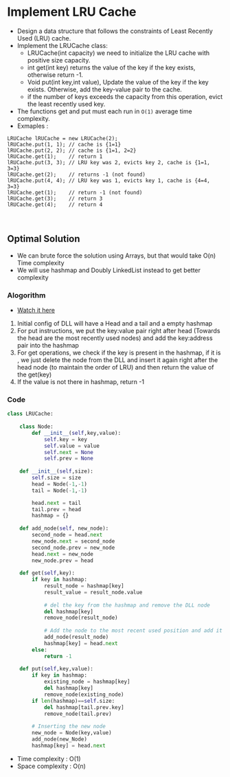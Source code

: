 # Implement LRU Cache

- Design a data structure that follows the constraints of Least Recently Used (LRU) cache.
- Implement the LRUCache class:
    - LRUCache(int capacity) we need to initialize the LRU cache with positive size capacity.
    - int get(int key) returns the value of the key if the key exists, otherwise return -1.
    - Void put(int key,int value), Update the value of the key if the key exists. Otherwise, add the key-value pair to the cache.
    - if the number of keys exceeds the capacity from this operation, evict the least recently used key.
- The functions get and put must each run in `O(1)` average time complexity.
- Exmaples : 
```
LRUCache lRUCache = new LRUCache(2);
lRUCache.put(1, 1); // cache is {1=1}
lRUCache.put(2, 2); // cache is {1=1, 2=2}
lRUCache.get(1);    // return 1
lRUCache.put(3, 3); // LRU key was 2, evicts key 2, cache is {1=1, 3=3}
lRUCache.get(2);    // returns -1 (not found)
lRUCache.put(4, 4); // LRU key was 1, evicts key 1, cache is {4=4, 3=3}
lRUCache.get(1);    // return -1 (not found)
lRUCache.get(3);    // return 3
lRUCache.get(4);    // return 4
```

<br>

## Optimal Solution 

- We can brute force the solution using Arrays, but that would take O(n) Time complexity 
- We will use hashmap and Doubly LinkedList instead to get better complexity 

### Alogorithm 

- [Watch it here](https://youtu.be/xDEuM5qa0zg?si=pvFBwfaqJjuScER6&t=312)
1. Initial config of DLL will have a Head and a tail and a empty hashmap
2. For put instructions, we put the key:value pair right after head (Towards the head are the most recently used nodes) and add the key:address pair into the hashmap
3. For get operations, we check if the key is present in the hashmap, if it is , we just delete the node from the DLL and insert it again right after the head node (to maintain the order of LRU) and then return the value of the get(key)
4. If the value is not there in hashmap, return -1

### Code 

```python
class LRUCache:
    
    class Node:
        def __init__(self,key,value):
            self.key = key
            self.value = value
            self.next = None
            self.prev = None
    
    def __init__(self,size):
        self.size = size
        head = Node(-1,-1)
        tail = Node(-1,-1)

        head.next = tail
        tail.prev = head
        hashmap = {}
    
    def add_node(self, new_node):
        second_node = head.next
        new_node.next = second_node
        second_node.prev = new_node
        head.next = new_node
        new_node.prev = head
    
    def get(self,key):
        if key in hashmap:
            result_node = hashmap[key]
            result_value = result_node.value
            
            # del the key from the hashmap and remove the DLL node
            del hashmap[key]
            remove_node(result_node)
            
            # Add the node to the most recent used position and add it back into the hashmap
            add_node(result_node)
            hashmap[key] = head.next 
        else:
            return -1
    
    def put(self,key,value):
        if key in hashmap:
            existing_node = hashmap[key]
            del hashmap[key]
            remove_node(existing_node)
        if len(hashmap)==self.size:
            del hashmap[tail.prev.key]
            remove_node(tail.prev)
        
        # Inserting the new node 
        new_node = Node(key,value)
        add_node(new_Node)
        hashmap[key] = head.next

```
- Time complexity : O(1)
- Space complexity : O(n)
